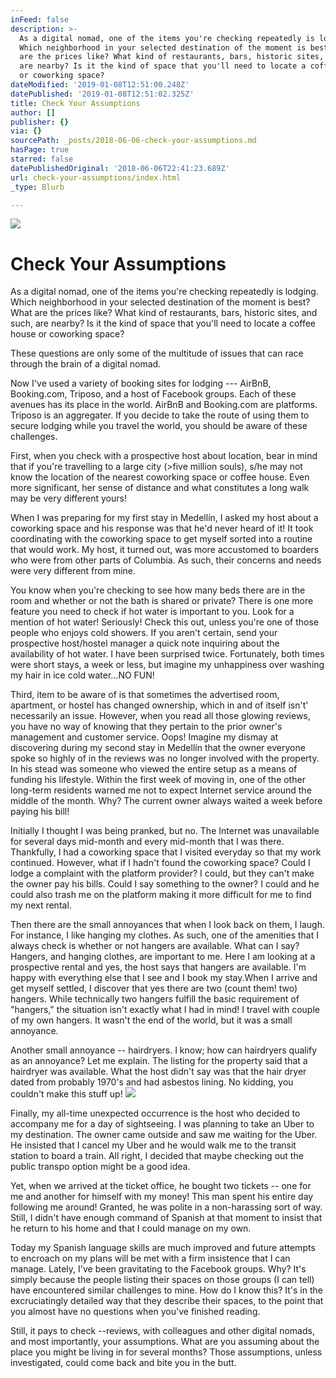```yaml
---
inFeed: false
description: >-
  As a digital nomad, one of the items you're checking repeatedly is lodging.
  Which neighborhood in your selected destination of the moment is best? What
  are the prices like? What kind of restaurants, bars, historic sites, and such,
  are nearby? Is it the kind of space that you'll need to locate a coffee house
  or coworking space?
dateModified: '2019-01-08T12:51:00.248Z'
datePublished: '2019-01-08T12:51:02.325Z'
title: Check Your Assumptions
author: []
publisher: {}
via: {}
sourcePath: _posts/2018-06-06-check-your-assumptions.md
hasPage: true
starred: false
datePublishedOriginal: '2018-06-06T22:41:23.689Z'
url: check-your-assumptions/index.html
_type: Blurb

---
```

![](https://the-grid-user-content.s3-us-west-2.amazonaws.com/2e53e6ff-4841-4a49-915d-c5c2799a4121.jpg)

# Check Your Assumptions

As a digital nomad, one of the items you're checking repeatedly is lodging. Which neighborhood in your selected destination of the moment is best? What are the prices like? What kind of restaurants, bars, historic sites, and such, are nearby? Is it the kind of space that you'll need to locate a coffee house or coworking space?

These questions are only some of the multitude of issues that can race through the brain of a digital nomad.

Now I've used a variety of booking sites for lodging --- AirBnB, Booking.com, Triposo, and a host of Facebook groups. Each of these avenues has its place in the world. AirBnB and Booking.com are platforms. Triposo is an aggregater. If you decide to take the route of using them to secure lodging while you travel the world, you should be aware of these challenges.

First, when you check with a prospective host about location, bear in mind that if you're travelling to a large city (\>five million souls), s/he may not know the location of the nearest coworking space or coffee house. Even more significant, her sense of distance and what constitutes a long walk may be very different yours!

When I was preparing for my first stay in Medellín, I asked my host about a coworking space and his response was that he'd never heard of it! It took coordinating with the coworking space to get myself sorted into a routine that would work. My host, it turned out, was more accustomed to boarders who were from other parts of Columbia. As such, their concerns and needs were very different from mine.

You know when you're checking to see how many beds there are in the room and whether or not the bath is shared or private? There is one more feature you need to check if hot water is important to you. Look for a mention of hot water! Seriously! Check this out, unless you're one of those people who enjoys cold showers. If you aren't certain, send your prospective host/hostel manager a quick note inquiring about the availability of hot water. I have been surprised twice. Fortunately, both times were short stays, a week or less, but imagine my unhappiness over washing my hair in ice cold water...NO FUN!

Third, item to be aware of is that sometimes the advertised room, apartment, or hostel has changed ownership, which in and of itself isn't' necessarily an issue. However, when you read all those glowing reviews, you have no way of knowing that they pertain to the prior owner's management and customer service. Oops! Imagine my dismay at discovering during my second stay in Medellín that the owner everyone spoke so highly of in the reviews was no longer involved with the property. In his stead was someone who viewed the entire setup as a means of funding his lifestyle. Within the first week of moving in, one of the other long-term residents warned me not to expect Internet service around the middle of the month. Why? The current owner always waited a week before paying his bill!

Initially I thought I was being pranked, but no. The Internet was unavailable for several days mid-month and every mid-month that I was there. Thankfully, I had a coworking space that I visited everyday so that my work continued. However, what if I hadn't found the coworking space? Could I lodge a complaint with the platform provider? I could, but they can't make the owner pay his bills. Could I say something to the owner? I could and he could also trash me on the platform making it more difficult for me to find my next rental.

Then there are the small annoyances that when I look back on them, I laugh. For instance, I like hanging my clothes. As such, one of the amenities that I always check is whether or not hangers are available. What can I say? Hangers, and hanging clothes, are important to me. Here I am looking at a prospective rental and yes, the host says that hangers are available. I'm happy with everything else that I see and I book my stay.When I arrive and get myself settled, I discover that yes there are two (count them! two) hangers. While technically two hangers fulfill the basic requirement of "hangers," the situation isn't exactly what I had in mind! I travel with couple of my own hangers. It wasn't the end of the world, but it was a small annoyance.

Another small annoyance -- hairdryers. I know; how can hairdryers qualify as an annoyance? Let me explain. The listing for the property said that a hairdryer was available. What the host didn't say was that the hair dryer dated from probably 1970's and had asbestos lining. No kidding, you couldn't make this stuff up!
![](https://the-grid-user-content.s3-us-west-2.amazonaws.com/0c7ccecd-93ca-4783-908a-6d60400b8eae.png)

Finally, my all-time unexpected occurrence is the host who decided to accompany me for a day of sightseeing. I was planning to take an Uber to my destination. The owner came outside and saw me waiting for the Uber. He insisted that I cancel my Uber and he would walk me to the transit station to board a train. All right, I decided that maybe checking out the public transpo option might be a good idea.

Yet, when we arrived at the ticket office, he bought two tickets -- one for me and another for himself with my money! This man spent his entire day following me around! Granted, he was polite in a non-harassing sort of way. Still, I didn't have enough command of Spanish at that moment to insist that he return to his home and that I could manage on my own.

Today my Spanish language skills are much improved and future attempts to encroach on my plans will be met with a firm insistence that I can manage. Lately, I've been gravitating to the Facebook groups. Why? It's simply because the people listing their spaces on those groups (I can tell) have encountered similar challenges to mine. How do I know this? It's in the excruciatingly detailed way that they describe their spaces, to the point that you almost have no questions when you've finished reading.

Still, it pays to check --reviews, with colleagues and other digital nomads, and most importantly, your assumptions. What are you assuming about the place you might be living in for several months? Those assumptions, unless investigated, could come back and bite you in the butt.